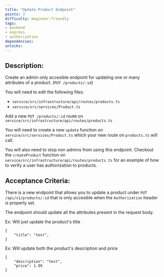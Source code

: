 ```yaml
---
title: "Update Product Endpoint"
points: 3
difficulty: beginner-friendly
tags: 
- backend
- express
- authorization
dependencies:
unlocks:
---
```


## Description:

Create an admin only accesible endpoint for updating one or many attributes of a product. (`PUT /products/:id`)

You will need to edit the following files:
- `service/src/infrastructure/api/routes/products.ts`
- `service/src/services/Product.ts`

Add a new `PUT /products/:id` route on `service/src/infrastructure/api/routes/products.ts`

You will need to create a new `update` function on `service/src/services/Product.ts` which your new route on `products.ts` will call.

You will also need to stop non admins from using this endpoint. Checkout the `createProduct` function on `service/src/infrastructure/api/routes/products.ts` for an example of how to verify a user has authorization to products.

## Acceptance Criteria:

There is a new endpoint that allows you to update a product under `PUT /api/v1/products/:id` that is only accesible when the `Authorization` header is properly set.

The endpoint should update all the attributes present in the request body.

Ex: Will just update the product's title

```
{
	"title": "test",
}
```


Ex: Will update both the product's description and price

```
{
	"description": "test",
	"price": 1.99
}
